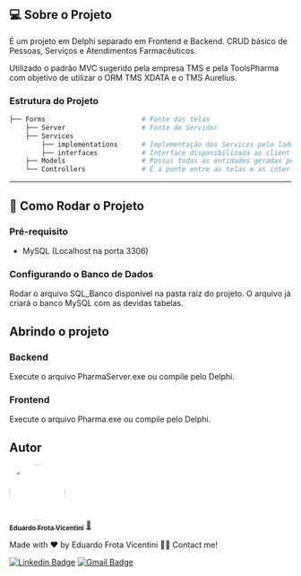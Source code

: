 
## 💻 Sobre o Projeto

<p>É um projeto em Delphi separado em Frontend e Backend. CRUD básico de Pessoas, Serviços e Atendimentos Farmacêuticos.</p>
<p>Utilizado o padrão MVC sugerido pela empresa TMS e pela ToolsPharma com objetivo de utilizar o ORM TMS XDATA e o TMS Aurelius.</p>

### Estrutura do Projeto
```bash
├── Forms                        # Fonte das telas
    ├── Server                   # Fonte do Servidor
    ├── Services
        ├── implementations      # Implementação dos Services pelo lado do servidor
        ├── interfaces           # Interface disponibilizada ao client
    ├── Models                   # Possui todas as entidades geradas pelo Aurelius
    └── Controllers              # É a ponte entre as telas e as interfaces dos serviços
```

---
## 🚀 Como Rodar o Projeto

### Pré-requisito
- MySQL (Localhost na porta 3306)

### Configurando o Banco de Dados
Rodar o arquivo SQL_Banco disponível na pasta raiz do projeto. O arquivo já criará o banco MySQL com as devidas tabelas.

## Abrindo o projeto
### Backend
<p>Execute o arquivo PharmaServer.exe ou compile pelo Delphi.</p>

### Frontend
<p>Execute o arquivo Pharma.exe ou compile pelo Delphi.</p>

## Autor

<a href="https://https://www.linkedin.com/in/eduardofvicentini">
 <img style="border-radius: 50%;" src="https://avatars.githubusercontent.com/u/95220802?s=400&u=55c93f56de0ea7dfee88bfe5d75a8f795ef89f4b&v=4" width="100px;" alt=""/>
 <br />
 <sub><b>Eduardo Frota Vicentini</b></sub></a> <a href="https://https://www.linkedin.com/in/eduardofvicentini" title="Eduardo">🚀</a>

Made with ❤️ by Eduardo Frota Vicentini 👋🏽 Contact me!

[![Linkedin Badge](https://img.shields.io/badge/-Eduardo-blue?style=flat-square&logo=Linkedin&logoColor=white&link=https://https://www.linkedin.com/in/eduardofvicentini/)](https://www.linkedin.com/in/eduardofvicentini/) 
[![Gmail Badge](https://img.shields.io/badge/-eduardofvicentini@gmail.com-c14438?style=flat-square&logo=Gmail&logoColor=white&link=mailto:eduardofvicentini@gmail.com)](mailto:eduardofvicentini@gmail.com)
